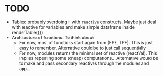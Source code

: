 # TODO

- Tables: probably overdoing it with `reactive` constructs. Maybe just deal with reactive for variables and make simple dataframe inside renderTable({})
- Architecture of functions. To think about:
  - For now, most of functions start again from (FPF, TPF). This is just easy to remember. Alternative could be to just call sequentially
  - For now, modules returns the minimal set of reactive (reactVal). This implies repeating some (cheap) computations... Alternative would be to make and pass secondary reactives through the modules and app...
  